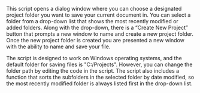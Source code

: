 This script opens a dialog window where you can choose a designated project folder you want to save your current document in. You can select a folder from a drop-down list that shows the most recently modified or added folders. Along with the drop-down, there is a “Create New Project” button that prompts a new window to name and create a new project folder. Once the new project folder is created you are presented a new window with the ability to name and save your file.

The script is designed to work on Windows operating systems, and the default folder for saving files is "C:/Projects". However, you can change the folder path by editing the code in the script. The script also includes a function that sorts the subfolders in the selected folder by date modified, so the most recently modified folder is always listed first in the drop-down list.

